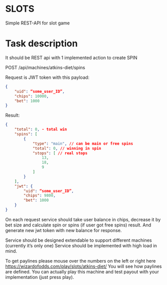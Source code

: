 # SLOTS
Simple REST-API for slot game

# Task description

It should be REST api with 1 implemented action to create SPIN

POST /api/machines/atkins-diet/spins

Request is JWT token with this payload:
```json
{
    "uid": “some_user_ID”,
    "chips": 10000,
    "bet": 1000
}
```

Result:
```json
{
    "total": 0, - total win
    "spins": [
        {
            "type": "main", // can be main or free spins
            "total": 0, // winning in spin
            "stops": [ // real stops
                13,
                18,
                9
            ]
        }
    ],
    "jwt": {
        "uid": “some_user_ID”,
        "chips": 9800,
        "bet": 1000
    }
}
```

On each request service should take user balance in chips, decrease it by bet size and calculate spin or spins (if user got free spins) result. And generate new jwt token with new balance for response.

Service should be designed extendable to support different machines (currently it’s only one)
Service should be implemented with high load in mind.

To get paylines please mouse over the numbers on the left or right here https://wizardofodds.com/play/slots/atkins-diet/  You will see how paylines are defined.
You can actually play this machine and test payout with your implementation (just press play).